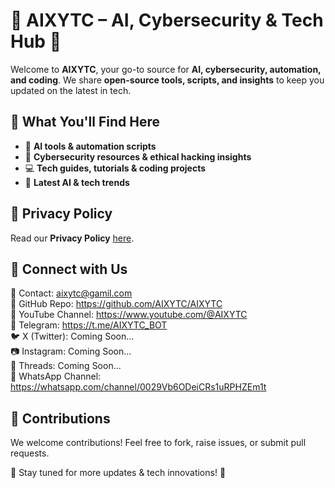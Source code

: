 # 🚀 AIXYTC – AI, Cybersecurity & Tech Hub 🤖  

Welcome to **AIXYTC**, your go-to source for **AI, cybersecurity, automation, and coding**. We share **open-source tools, scripts, and insights** to keep you updated on the latest in tech.  

## 🔹 What You'll Find Here  
- 🤖 **AI tools & automation scripts**  
- 🔐 **Cybersecurity resources & ethical hacking insights**  
- 💻 **Tech guides, tutorials & coding projects**  
- 🚀 **Latest AI & tech trends**  

## 📜 Privacy Policy  
Read our **Privacy Policy** [here](https://github.com/AIXYTC/AIXYTC/blob/4e3c794c5fe138ea4ef3c43cb9c8385e337c3e29/Privacy_Policy.md).  

## 📢 Connect with Us  
📧 Contact: aixytc@gamil.com <br>
🔗 GitHub Repo: https://github.com/AIXYTC/AIXYTC <br>
🎥 YouTube Channel: https://www.youtube.com/@AIXYTC <br>
💬 Telegram: https://t.me/AIXYTC_BOT <br>
🐦 X (Twitter): Coming Soon... <br>
📷 Instagram: Coming Soon... <br>
📝 Threads: Coming Soon... <br>
📱 WhatsApp Channel: https://whatsapp.com/channel/0029Vb6ODeiCRs1uRPHZEm1t <br>
  
## 🤝 Contributions  
We welcome contributions! Feel free to fork, raise issues, or submit pull requests.  

📌 Stay tuned for more updates & tech innovations! 🚀 
